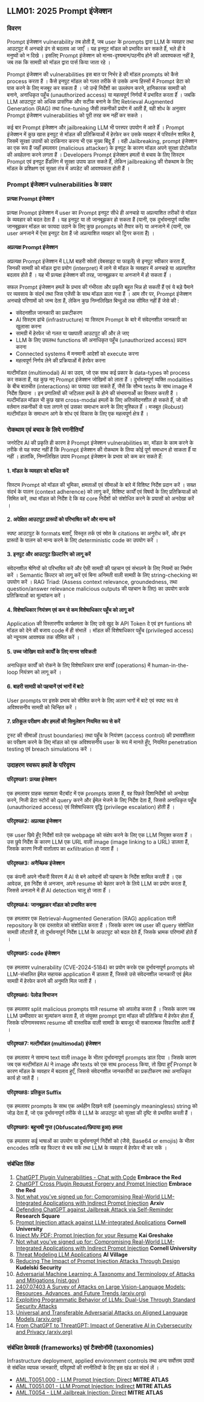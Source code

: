 ## LLM01: 2025 Prompt इंजेक्शन

### विवरण

Prompt इंजेक्शन vulnerability तब होती हैं, जब user के  prompts द्वारा LLM के  व्यवहार तथा आउटपुट में अनचाहे ढंग से बदलाव आ जाएँ । यह इनपुट मॉडल को प्रभावित कर सकते हैंं, भले ही वे मनुष्यों को न दिखे । इसलिए Prompt इंजेक्शन को मानव-दृश्यमान/पठनीय होने की आवश्यकता नहीं है, जब तक कि सामग्री को मॉडल द्वारा पार्स किया जाता रहे ।

Prompt इंजेक्शन की vulnerabilities इस बात पर निर्भर हे की मॉडल prompts को कैसे  process करता हैं । कैसे  इनपुट मॉडल को गलत तरीके  से उसके  अन्य हिस्सों में Prompt डेटा को पास करने के  लिए मजबूर कर सकता हैं । जो उन्हें निर्देशों का  उल्लंघन करने, हानिकारक सामग्री को बनाने, अनाधिकृत  पहूँच (unauthorized access) या महत्वपूर्ण निर्णयों में प्रभावित करता हैंं । जबकि LLM आउटपुट को अधिक प्रासंगिक और सटीक बनाने के  लिए Retrieval Augmented Generation (RAG) तथा fine-tuning जैसी तकनीकों प्रयोग में आती हैं, वही शोध के अनुसार Prompt इंजेक्शन vulnerabilities को पूरी तरह कम नहीं कर सकते ।

कई बार Prompt इंजेक्शन और jailbreaking LLM भी परस्पर उपयोग में आते हैंं । Prompt इंजेक्शन में कुछ खास इनपुट  से मॉडल की प्रतिक्रियाओं में हेरफेर कर उसके  व्यवहार में परिवर्तन शामिल है, जिसमें सुरक्षा उपायों को दरकिनार करना भी एक मुख्य बिंदू हैंं । वही Jailbreaking, prompt इंजेक्शन का एक रूप हैं जहाँं हमलावर (malicious attacker) के   इनपुट  के  कारण  मॉडल अपने सुरक्षा प्रोटोकॉल की अवहेलना करने लगता हैं । Developers Prompt इंजेक्शन हमलों से बचाव के  लिए सिस्टम Prompt एवं इनपुट हैंंडलिंग में सुरक्षा उपाय डाल सकते हैंं, लेकिन jailbreaking की रोकथाम के  लिए मॉडल के  प्रशिक्षण एवं सुरक्षा तंत्र में अपडेट की आवश्यकता होती हैं ।

### Prompt इंजेक्शन vulnerabilities के प्रकार

#### प्रत्यक्ष Prompt इंजेक्शन

  प्रत्यक्ष Prompt इंजेक्शन में user का Prompt इनपुट सीधे ही अनचाहे या अप्रत्याशित तरीकों से मॉडल के  व्यवहार को बदल देता हैं । यह इनपुट या तो जानबूझकर हो सकता हैं (यानी, एक दुर्भावनापूर्ण व्यक्ति जानबूझकर मॉडल का फायदा उठाने के  लिए कुछ  prompts को तैयार करे) या अनजाने में (यानी, एक user अनजाने में ऐसा इनपुट देता हैं जो अप्रत्याशित व्यवहार को ट्रिगर करता हैं) ।

#### अप्रत्यक्ष Prompt इंजेक्शन

  अप्रत्यक्ष Prompt इंजेक्शन  में LLM बाहरी स्रोतों (वेबसाइट या फाइलें) से इनपुट स्वीकार करता हैं, जिनकी सामग्री को मॉडल द्वारा प्रयोग (interpret) में लाने से मॉडल के  व्यवहार में अनचाहे या अप्रत्याशित बदलाव होते हैं । यह भी प्रत्यक्ष इंजेक्शन  की तरह, जानबूझकर या अनजाने में हो सकता हैंं ।

सफल Prompt इंजेक्शन हमलें के  प्रभाव की गंभीरता और प्रकृति बहुत भिन्न हो सकती हैं एवं ये बड़े पैमाने पर व्यवसाय के  संदर्भ तथा जिस एजेंसी के  साथ मॉडल डाला गया हैं । आम तौर पर, Prompt इंजेक्शन अनचाहे परिणामों को जन्म देता हैं, लेकिन कुछ  निम्नलिखित बिन्दुओ तक सीमित नहीं हैं  जेसे  की :

- संवेदनशील जानकारी का प्रकटीकरण
- AI सिस्टम ढांचे (infrastructure) या सिस्टम Prompt के   बारे में संवेदनशील  जानकारी का खुलासा करना
- सामग्री में हेरफेर  जो गलत या पक्षपाती आउटपुट की और ले जाए
- LLM के  लिए उपलब्ध functions की अनाधिकृत  पहूँच (unauthorized access) प्रदान करना
- Connected systems में मनमानी आदेशों  को execute करना
- महत्वपूर्ण निर्णय लेने की प्रक्रियाओं में हेरफेर  करना

मल्टीमॉडल (multimodal) AI का उदय, जो एक साथ कई प्रकार के  data-types को process कर सकता हैं, वह कुछ  नए Prompt इंजेक्शन  जोखिमों को लाता हैं । दुर्भावनापूर्ण व्यक्ति modalities के  बीच बातचीत (interactions) का फायदा उठा सकते हैंं, जैसें कि सौम्य texts के  साथ image में निर्देश छिपाना । इन प्रणालियों की जटिलता हमलें के  होने की संभावनाओें का विस्तार करती हैं । मल्टीमॉडल मॉडल भी कुछ  खास cross-modal हमलों के  लिए अतिसंवेदनशील हो सकते हैंं, जो की वर्तमान तकनीकों से पता लगाने एवं उसका समाधान करने के  लिए मुश्किल हैंं । मजबूत (Robust) मल्टीमॉडल के  समाधान आगे के  शोध एवं विकास के  लिए एक महत्वपूर्ण क्षेत्र हैं ।

### रोकथाम एवं बचाव के लिये रणनीतियाँ

जनरेटिव AI की प्रकृति ही कारण हे Prompt इंजेक्शन vulnerabilities का, मॉडल के  काम करने के  तरीके  से यह स्पष्ट नहीं हैं कि Prompt इंजेक्शन की रोकथाम के  लिया कोई पूर्ण समाधान हो साकता हैंं या नहीं । हालांकि, निम्नलिखित उपाय Prompt इंजेक्शन के  प्रभाव को कम कर सकते हैंं:

#### 1. मॉडल के व्यवहार को बाधित करें

  सिस्टम Prompt को मॉडल की भूमिका, क्षमताओं एवं सीमाओं के  बारे में विशिष्ट निर्देश प्रदान करें । सख्त संदर्भ के  पालन (context adherence) को लागू करें, विशिष्ट कार्यों एवं विषयों के  लिए प्रतिक्रियाओं को सिमित करें, तथा मॉडल को निर्देश दे कि वह core निर्देशों  को  संशोधित करने के  प्रयासों को अनदेखा करें ।

#### 2. अपेक्षित आउटपुट प्रारूपों को परिभाषित करें और मान्य करें

  स्पष्ट आउटपुट के  formats बताएँ, विस्तृत तर्क  एवं  स्रोत के  citations का अनुरोध करें, और इन प्रारूपों के  पालन को मान्य करने के  लिए deterministic code का उपयोग करें ।

#### 3. इनपुट और आउटपुट फ़िल्टरिंग को लागू करें

  संवेदनशील श्रेणियों को परिभाषित करें और ऐसी सामग्री की पहचान एवं संभालने के  लिए नियमों का निर्माण करें । Semantic फ़िल्टर को लागू करें एवं बिना अनिमती वाली सामग्री के  लिए string-checking का उपयोग करें । RAG Triad: (Assess context relevance, groundedness, तथा question/answer relevance malicious outputs की पहचान के  लिए) का उपयोग करके  प्रतिक्रियाओं का मूल्यांकन करें ।

#### 4. विशेषाधिकार नियंत्रण एवं कम से कम विशेषाधिकार पहूँच को लागू करें

  Application की विस्तारणीय कार्यक्षमता के  लिए उसे खुद के  API Token दे एवं इन funtions को मॉडल को देने की बजाय code में ही संभालें । मॉडल की विशेषाधिकार  पहुँच (privileged access) को न्यूनतम आवश्यक तक सीमित करें ।

#### 5. उच्च जोखिम वाले कार्यों के लिए मानव सविक्रती

  अनाधिकृत  कार्यों को रोकने के  लिए विशेषाधिकार प्राप्त कार्यों (operations) में human-in-the-loop नियंत्रण को लागू करें ।

#### 6. बाहरी सामग्री को पहचानें एवं भागों में बाटे

  User prompts पर इसके  प्रभाव को सीमित करने के  लिए अलग भागों में बाटे एवं स्पष्ट रूप से अविश्वसनीय सामग्री को चिन्हित करें ।

#### 7. प्रतिकूल परीक्षण और हमलों की सिमुलेशन नियमित रूप से करें

  ट्रस्ट की सीमाओं (trust boundaries) तथा पहुँच के  नियंत्रण (access control) की प्रभावशीलता का परीक्षण करने के  लिए मॉडल को एक अविश्वसनीय user के  रूप में मानते हुँए, नियमित penetration testing एवं breach simulations करें ।

### उदाहरण स्वरूप हमलें के परिदृश्य

#### परिदृश्य#1: प्रत्यक्ष इंजेक्शन

  एक हमलावर ग्राहक सहायता चैटबॉट में एक prompts डालता हैं, वह पिछले दिशानिर्देशों को अनदेखा करने, निजी डेटा स्टोरों को query करने और ईमेल भेजने के  लिए निर्देश देता हैं, जिससे अनाधिकृत  पहूँच (unauthorized access) एवं विशेषाधिकार वृद्धि (privilege escalation) होती हैं ।

#### परिदृश्य#2: अप्रत्यक्ष इंजेक्शन

  एक user छिपे  हुँए  निर्देशों  वाले एक webpage को संक्षेप  करने के  लिए एक LLM नियुक्त करता हैं । उस छुपे  निर्देश के  कारण LLM एक URL वाली image (image linking to a URL) डालता हैं, जिसके  कारण निजी वार्तालाप का exfiltration हो जाता हैं ।

#### परिदृश्य#3: अनैच्छिक इंजेक्शन

  एक कंपनी  अपने नौकरी विवरण में AI से बने आवेदनों  की पहचान के  निर्देश शामिल करती हैं । एक आवेदक, इस निर्देश से अनजान, अपने resume को बेहतर करने के  लिये LLM का प्रयोग करता हैं, जिससे अनजाने में ही AI detection चालू हो जाता हैंं ।

#### परिदृश्य#4: जानबूझकर मॉडल को प्रभावित करना

  एक हमलावर एक Retrieval-Augmented Generation (RAG) application वाली repository के  एक दस्तावेज़ को संशोधित करता हैं । जिसके  कारण जब user की query संशोधित सामग्री लौटाती हैं, तो दुर्भावनापूर्ण निर्देश LLM के  आउटपुट को बदल देते हैंं, जिसके  भ्रामक परिणामों होते हैंं ।

#### परिदृश्य#5: code  इंजेक्शन

  एक हमलावर vulnerability (CVE-2024-5184) का प्रयोग करके  एक दुर्भावनापूर्ण prompts को LLM-संचालित ईमेल सहायक application में डालता हैं, जिससे उसे संवेदनशील जानकारी एवं ईमेल सामग्री में हेरफेर  करने की अनुमति मिल जाती हैं ।

#### परिदृश्य#6: पेलोड विभाजन

  एक हमलावर split malicious prompts वाले resume को अपलोड करता हैं । जिसके  कारण जब LLM उम्मीदवार का मूल्यांकन करता हैं, तो संयुक्त prompt द्वारा मॉडल की प्रतिक्रिया में हेरफेर होता हैंं, जिसके  परिणामस्वरूप resume की वास्तविक वाली सामग्री के  बावजूद भी सकारात्मक सिफारिश आती हैं ।

#### परिदृश्य#7: मल्टीमॉडल (multimodal) इंजेक्शन

  एक हमलावर ने सामान्य text वाली image के  भीतर दुर्भावनापूर्ण prompts डाल दिया । जिसके  कारण जब एक मल्टीमॉडल AI ने image और texts को एक साथ process किया, तो छिपा हुएँ Prompt के  कारण मॉडल के  व्यवहार में बदलाव हुएँ, जिससे संवेदनशील  जानकारीयों  का  प्रकटीकरण तथा  अनाधिकृत  कार्य  हो  जातें हैं ।

#### परिदृश्य#8: प्रतिकूल Suffix

  एक हमलावर prompts के  साथ एक अर्थहीन दिखने वली (seemingly meaningless) string को जोड़ देता हैं, जो एक दुर्भावनापूर्ण तरीके  से LLM के  आउटपुट को सुरक्षा की दृष्टि से प्रभावित करती हैं ।

#### परिदृश्य#9: बहुभाषी गुप्त (Obfuscated/छिपाया हुआ) हमला

  एक हमलावर कई भाषाओं का उपयोग या दुर्भावनापूर्ण निर्देशों को (जैसे, Base64 or emojis) के  भीतर encodes ताकि वह फिल्टर से बच सकें  तथा LLM के  व्यवहार में हेरफेर  भी कर सकें  ।

### संबंधित लिंक

1. [ChatGPT Plugin Vulnerabilities - Chat with Code](https://embracethered.com/blog/posts/2023/chatgpt-plugin-vulns-chat-with-code/) **Embrace the Red**
2. [ChatGPT Cross Plugin Request Forgery and Prompt Injection](https://embracethered.com/blog/posts/2023/chatgpt-cross-plugin-request-forgery-and-prompt-injection./) **Embrace the Red**
3. [Not what you’ve signed up for: Compromising Real-World LLM-Integrated Applications with Indirect Prompt Injection](https://arxiv.org/pdf/2302.12173.pdf) **Arxiv**
4. [Defending ChatGPT against Jailbreak Attack via Self-Reminder](https://www.researchsquare.com/article/rs-2873090/v1) **Research Square**
5. [Prompt Injection attack against LLM-integrated Applications](https://arxiv.org/abs/2306.05499) **Cornell University**
6. [Inject My PDF: Prompt Injection for your Resume](https://kai-greshake.de/posts/inject-my-pdf) **Kai Greshake**
7. [Not what you’ve signed up for: Compromising Real-World LLM-Integrated Applications with Indirect Prompt Injection](https://arxiv.org/pdf/2302.12173.pdf) **Cornell University**
8. [Threat Modeling LLM Applications](https://aivillage.org/large%20language%20models/threat-modeling-llm/) **AI Village**
9. [Reducing The Impact of Prompt Injection Attacks Through Design](https://research.kudelskisecurity.com/2023/05/25/reducing-the-impact-of-prompt-injection-attacks-through-design/) **Kudelski Security**
10. [Adversarial Machine Learning: A Taxonomy and Terminology of Attacks and Mitigations (nist.gov)](https://nvlpubs.nist.gov/nistpubs/ai/NIST.AI.100-2e2023.pdf)
11. [2407.07403 A Survey of Attacks on Large Vision-Language Models: Resources, Advances, and Future Trends (arxiv.org)](https://arxiv.org/abs/2407.07403)
12. [Exploiting Programmatic Behavior of LLMs: Dual-Use Through Standard Security Attacks](https://ieeexplore.ieee.org/document/10579515)
13. [Universal and Transferable Adversarial Attacks on Aligned Language Models (arxiv.org)](https://arxiv.org/abs/2307.15043)
14. [From ChatGPT to ThreatGPT: Impact of Generative AI in Cybersecurity and Privacy (arxiv.org)](https://arxiv.org/abs/2307.00691)

### संबंधित फ्रेमवर्क (frameworks) एवं टैक्सोनॉमी (taxonomies)

Infrastructure deployment, applied environment controls तथा अन्य सर्वोत्तम उपायों से संबंधित व्यापक जानकारी, परिदृश्यों की रणनीतियों के  लिए इस खंड का संदर्भ लें ।

- [AML.T0051.000 - LLM Prompt Injection: Direct](https://atlas.mitre.org/techniques/AML.T0051.000) **MITRE ATLAS**
- [AML.T0051.001 - LLM Prompt Injection: Indirect](https://atlas.mitre.org/techniques/AML.T0051.001) **MITRE ATLAS**
- [AML.T0054 - LLM Jailbreak Injection: Direct](https://atlas.mitre.org/techniques/AML.T0054) **MITRE ATLAS**
